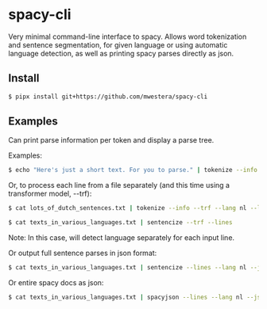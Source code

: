 # spacy-cli

Very minimal command-line interface to spacy. Allows word tokenization and sentence segmentation, for given language or using 
automatic language detection, as well as printing spacy parses directly as json.

## Install

```bash
$ pipx install git+https://github.com/mwestera/spacy-cli
```

## Examples

Can print parse information per token and display a parse tree.

Examples:

```bash
$ echo "Here's just a short text. For you to parse." | tokenize --info -tree
```

Or, to process each line from a file separately (and this time using a transformer model, --trf):

```bash
$ cat lots_of_dutch_sentences.txt | tokenize --info --trf --lang nl --lines
```

```bash
$ cat texts_in_various_languages.txt | sentencize --trf --lines
```

Note: In this case, will detect language separately for each input line.

Or output full sentence parses in json format:

```bash
$ cat texts_in_various_languages.txt | sentencize --lines --lang nl --json
```

Or entire spacy docs as json:

```bash
$ cat texts_in_various_languages.txt | spacyjson --lines --lang nl --json > parses.jsonl
```
